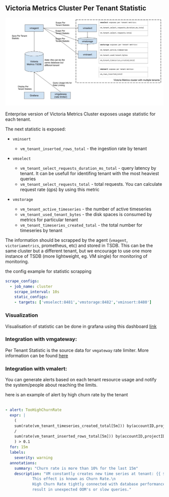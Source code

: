 ## Victoria Metrics Cluster Per Tenant Statistic

<img alt="cluster-per-tenant-stat" src="per-tenant-stats.jpg">

Enterprise version of Victoria Metrics Cluster exposes usage statistic for each tenant.

The next statistic is exposed:

- `vminsert`

    * `vm_tenant_inserted_rows_total` -  the ingestion rate by tenant
- `vmselect`

    * `vm_tenant_select_requests_duration_ms_total` -  query latency by tenant. It can be usefull for identifing tenant with the most heaviest queries
    * `vm_tenant_select_requests_total` - total requests. You can calculate request rate (qps) by using this metric

- `vmstorage`
    * `vm_tenant_active_timeseries`  - the number of active timeseries
    * `vm_tenant_used_tenant_bytes` - the disk spaces is consumed by metrics for particular tenant
    * `vm_tenant_timeseries_created_total` - the total number for timeseries by tenant


The information should be scrapped by the agent (`vmagent`, `victoriametrics`, prometheus, etc) and stored in TSDB. This can be the same cluster but a different tenant, but we encourage to use one more instance of TSDB (more lightweight, eg. VM single) for monitoring of monitoring.

the config example for statistic scrapping

```yaml
scrape_configs:
  - job_name: cluster
    scrape_interval: 10s
    static_configs:
    - targets: ['vmselect:8481','vmstorage:8482','vminsert:8480']
```

### Visualization

Visualisation of statistic can be done in grafana using this dashboard [link](https://github.com/VictoriaMetrics/VictoriaMetrics/tree/cluster/dashboards/clusterbytenant.json)


### Integration with vmgateway:

Per Tenant Statistic is the source data for `vmgateway` rate limiter. More information can be found [here](https://victoriametrics.github.io/vmgateway.html)

### Integration with vmalert:

You can generate alerts based on each tenant resource usage and notify the system/people about reaching the limits.

here is an example of alert by high churn rate by the tenant

```yaml

- alert: TooHighChurnRate
  expr: |
    (
    sum(rate(vm_tenant_timeseries_created_total[5m])) by(accountID,projectID)
    /
    sum(rate(vm_tenant_inserted_rows_total[5m])) by(accountID,projectID)
    ) > 0.1
  for: 15m
  labels:
    severity: warning
  annotations:
    summary: "Churn rate is more than 10% for the last 15m"
    description: "VM constantly creates new time series at tenant: {{ $labels.accountID }}:{{ $labels.projectID }}.\n
            This effect is known as Churn Rate.\n
            High Churn Rate tightly connected with database performance and may
            result in unexpected OOM's or slow queries."
```
